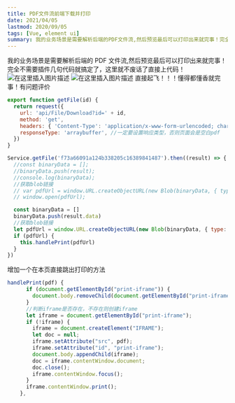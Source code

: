 ```yaml
---
title: PDF文件流前端下载并打印
date: 2021/04/05
lastmod: 2020/09/05
tags: [Vue, element ui]
summary: 我的业务场景是需要解析后端的PDF文件流,然后预览最后可以打印出来就完事！完全不需要插件几句代码就搞定了，这里就不废话了直接上代码！
---
```


我的业务场景是需要解析后端的 PDF 文件流,然后预览最后可以打印出来就完事！
完全不需要插件几句代码就搞定了，这里就不废话了直接上代码！
![在这里插入图片描述](https://img-blog.csdnimg.cn/20210108180408984.png?x-oss-process=image/watermark,type_ZmFuZ3poZW5naGVpdGk,shadow_10,text_aHR0cHM6Ly9ibG9nLmNzZG4ubmV0L3FxXzQzNDkwMzcy,size_16,color_FFFFFF,t_70)
![在这里插入图片描述](https://img-blog.csdnimg.cn/20210108180429282.png?x-oss-process=image/watermark,type_ZmFuZ3poZW5naGVpdGk,shadow_10,text_aHR0cHM6Ly9ibG9nLmNzZG4ubmV0L3FxXzQzNDkwMzcy,size_16,color_FFFFFF,t_70)
直接起飞！！！懂得都懂香就完事！有问题评价

```javascript
export function getFile(id) {
  return request({
    url: 'api/File/Download?id=' + id,
    method: 'get',
    headers: { 'Content-Type': 'application/x-www-form-urlencoded; charset=UTF-8' },
    responseType: 'arraybuffer', //一定要设置响应类型，否则页面会是空白pdf
  })
}
```

```javascript
Service.getFile('f73a66091a124b338205c16389841487').then((result) => {
  //const binaryData = [];
  //binaryData.push(result);
  //console.log(binaryData);
  //获取blob链接
  // var pdfUrl = window.URL.createObjectURL(new Blob(binaryData, { type: 'application/pdf' }));
  // window.open(pdfUrl);

  const binaryData = []
  binaryData.push(result.data)
  //获取blob链接
  let pdfUrl = window.URL.createObjectURL(new Blob(binaryData, { type: 'application/pdf' }))
  if (pdfUrl) {
    this.handlePrint(pdfUrl)
  }
})
```

增加一个在本页直接跳出打印的方法

```javascript
handlePrint(pdf) {
      if (document.getElementById("print-iframe")) {
        document.body.removeChild(document.getElementById("print-iframe"));
      }
      //判断iframe是否存在，不存在则创建iframe
      let iframe = document.getElementById("print-iframe");
      if (!iframe) {
        iframe = document.createElement("IFRAME");
        let doc = null;
        iframe.setAttribute("src", pdf);
        iframe.setAttribute("id", "print-iframe");
        document.body.appendChild(iframe);
        doc = iframe.contentWindow.document;
        doc.close();
        iframe.contentWindow.focus();
      }
      iframe.contentWindow.print();
    },
```
